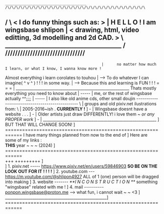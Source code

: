    _____________________________________           /\/\/\/\/\/\/\/\/\/\/\/\/\/\/\/\/\/\/\/\/\/\/\/\/\/\/\/\/\/\/\/\
 /                                         \       <                I do funny things such as:                      >
|   H E L L O !    I am wingsbase shlipon   |      <    drawing, html, video editting, 3d modelling and 2d CAD.     >
 \  ______________________________________ /        \/\/\/\/\/\/\/\/\/\/\/\/\/\/\/\/\/\/\/\/\/\/\/\/\/\/\/\/\/\/\/\/
 -----------------------------------------------  
                                                |      no matter how much I learn, or what I know, I wanna know more !
Almost everything i learn corolates to touhou   |          -->   To do whatever I can imagine( ^ v ^ )  ! ! ! 
in some way.                                    |          -->   Because this and learning is FUN       ! ! !
                  =   =   =                     |        __________________________________________________________
Thats mostly everything you need to know about  | ----- |
  me, or the rest of wingsbase actually ^^;;;;  | ----- |   I also like old anime cds, other small doujin 
------------------------------------------------ \      |   groups and old pixiv.net ilustrations from:
                                                   \    |   2005-2016~ish .
  **CURRENTLY !**                                   ] - |
Wingsbase doesnt have a website . . .               ] - |   Older artists just draw DIFFERENTLY! i love them ~
       _or any PROPER work_                         ] - | __________________________________________________________
                                                    ]
  BUT THAT WILL CHANGE SOON!                        ]   ============================================================
I have many things planned from now to the end of   ]                    Here are some of my links :  
      **THIS** year ~ ~ ~ (2024)                    ]   ============================================================      
+++                                       +++++++++ ]  
                                                    ]     1. pixiv.net ----- https://www.pixiv.net/en/users/59846903
  **SO BE ON THE LOOK OUT FOR IT ! ! ! !**          ]     2. youtube.com --- https://m.youtube.com/@shlipon4927
ALL of 1 (one) person will be dragged into making   ]     3. website ------- _**I N    C O N S T R U C T I O N  **_
something "wingsbase" related with me !             ]     4. mail ---------- ponpon.wingsbase@proton.me
    -->  what fun, i cannot wait ~ ~ <3             ]
____________________________________________________]  ============================================================
                
